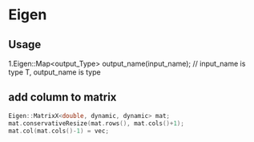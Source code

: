 # Eigen

## Usage

1.Eigen::Map<output_Type> output_name(input_name); // input_name is type T, output_name is type

## add column to matrix

```c++
Eigen::MatrixX<double, dynamic, dynamic> mat;
mat.conservativeResize(mat.rows(), mat.cols()+1);
mat.col(mat.cols()-1) = vec;
```